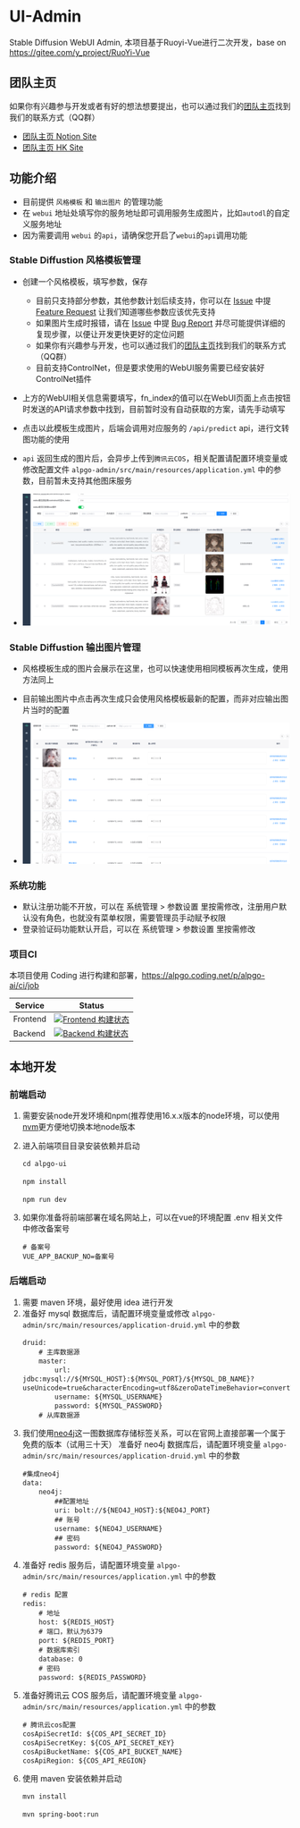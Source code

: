 
# UI-Admin

Stable Diffusion WebUI Admin, 本项目基于Ruoyi-Vue进行二次开发，base on https://gitee.com/y_project/RuoYi-Vue

## 团队主页

如果你有兴趣参与开发或者有好的想法想要提出，也可以通过我们的[团队主页](http://alpgoai.com/)找到我们的联系方式（QQ群）
- [团队主页 Notion Site](http://alpgoai.com/)
- [团队主页 HK Site](https://doc.alpgoai.com/)

## 功能介绍
- 目前提供 `风格模板` 和 `输出图片` 的管理功能
- 在 `webui` 地址处填写你的服务地址即可调用服务生成图片，比如`autodl`的自定义服务地址
- 因为需要调用 `webui` 的`api`，请确保您开启了`webui`的`api`调用功能

### Stable Diffustion 风格模板管理
- 创建一个风格模板，填写参数，保存
  - 目前只支持部分参数，其他参数计划后续支持，你可以在 [Issue](https://github.com/ALPGO-AI/ui-admin/issues) 中提 [Feature Request](https://github.com/ALPGO-AI/ui-admin/issues/new?assignees=&labels=&template=ISSUE_TEMPLATE_1.md) 让我们知道哪些参数应该优先支持
  - 如果图片生成时报错，请在 [Issue](https://github.com/ALPGO-AI/ui-admin/issues) 中提 [Bug Report](https://github.com/ALPGO-AI/ui-admin/issues/new?assignees=&labels=&template=ISSUE_TEMPLATE_2.md) 并尽可能提供详细的复现步骤，以便让开发更快更好的定位问题
  - 如果你有兴趣参与开发，也可以通过我们的[团队主页](http://alpgoai.com/)找到我们的联系方式（QQ群）
  - 目前支持ControlNet，但是要求使用的WebUI服务需要已经安装好ControlNet插件
- 上方的WebUI相关信息需要填写，fn_index的值可以在WebUI页面上点击按钮时发送的API请求参数中找到，目前暂时没有自动获取的方案，请先手动填写
- 点击以此模板生成图片，后端会调用对应服务的 `/api/predict` api，进行文转图功能的使用
- `api` 返回生成的图片后，会异步上传到`腾讯云COS`，相关配置请配置环境变量或修改配置文件 `alpgo-admin/src/main/resources/application.yml` 中的参数，目前暂未支持其他图床服务

- ![Preview](images/ui-admin-sdtool-pattern.png)

### Stable Diffustion 输出图片管理

- 风格模板生成的图片会展示在这里，也可以快速使用相同模板再次生成，使用方法同上
- 目前输出图片中点击再次生成只会使用风格模板最新的配置，而非对应输出图片当时的配置

- ![Preview](images/ui-admin-sdtool-output.png)

### 系统功能

- 默认注册功能不开放，可以在 系统管理 > 参数设置 里按需修改，注册用户默认没有角色，也就没有菜单权限，需要管理员手动赋予权限
- 登录验证码功能默认开启，可以在 系统管理 > 参数设置 里按需修改

### 项目CI

本项目使用 Coding 进行构建和部署，https://alpgo.coding.net/p/alpgo-ai/ci/job

| Service | Status |
| ------- | ------ |
| Frontend| [![Frontend 构建状态](https://alpgo.coding.net/badges/alpgo-ai/job/2255081/build.svg)](https://alpgo.coding.net/p/alpgo-ai/ci/job)|
| Backend | [![Backend 构建状态](https://alpgo.coding.net/badges/alpgo-ai/job/2255249/build.svg)](https://alpgo.coding.net/p/alpgo-ai/ci/job)|

## 本地开发

### 前端启动

1. 需要安装node开发环境和npm(推荐使用16.x.x版本的node环境，可以使用[nvm](https://juejin.cn/post/7074108351524634655)更方便地切换本地node版本
2. 进入前端项目目录安装依赖并启动

    ```
    cd alpgo-ui

    npm install

    npm run dev
    ```
3. 如果你准备将前端部署在域名网站上，可以在vue的环境配置 .env 相关文件中修改备案号
    ```
    # 备案号
    VUE_APP_BACKUP_NO=备案号
    ```
### 后端启动

1. 需要 maven 环境，最好使用 idea 进行开发
1. 准备好 mysql 数据库后，请配置环境变量或修改 `alpgo-admin/src/main/resources/application-druid.yml` 中的参数
    ```
    druid:
        # 主库数据源
        master:
            url: jdbc:mysql://${MYSQL_HOST}:${MYSQL_PORT}/${MYSQL_DB_NAME}?useUnicode=true&characterEncoding=utf8&zeroDateTimeBehavior=convertToNull&useSSL=true&serverTimezone=GMT%2B8
            username: ${MYSQL_USERNAME}
            password: ${MYSQL_PASSWORD}
        # 从库数据源
    ```
1. 我们使用[neo4j](https://neo4j.com/)这一图数据库存储标签关系，可以在官网上直接部署一个属于免费的版本（试用三十天）
准备好 neo4j 数据库后，请配置环境变量 `alpgo-admin/src/main/resources/application-druid.yml` 中的参数
    ```
    #集成neo4j
    data:
        neo4j:
            ##配置地址
            uri: bolt://${NEO4J_HOST}:${NEO4J_PORT}
            ## 账号
            username: ${NEO4J_USERNAME}
            ## 密码
            password: ${NEO4J_PASSWORD}
    ```
1. 准备好 redis 服务后，请配置环境变量 `alpgo-admin/src/main/resources/application.yml` 中的参数
    ```
    # redis 配置
    redis:
        # 地址
        host: ${REDIS_HOST}
        # 端口，默认为6379
        port: ${REDIS_PORT}
        # 数据库索引
        database: 0
        # 密码
        password: ${REDIS_PASSWORD}
    ```
1. 准备好腾讯云 COS 服务后，请配置环境变量 `alpgo-admin/src/main/resources/application.yml` 中的参数
    ```
    # 腾讯云cos配置
    cosApiSecretId: ${COS_API_SECRET_ID}
    cosApiSecretKey: ${COS_API_SECRET_KEY}
    cosApiBucketName: ${COS_API_BUCKET_NAME}
    cosApiRegion: ${COS_API_REGION}
    ```
1. 使用 maven 安装依赖并启动
    ```
    mvn install

    mvn spring-boot:run
    ```
